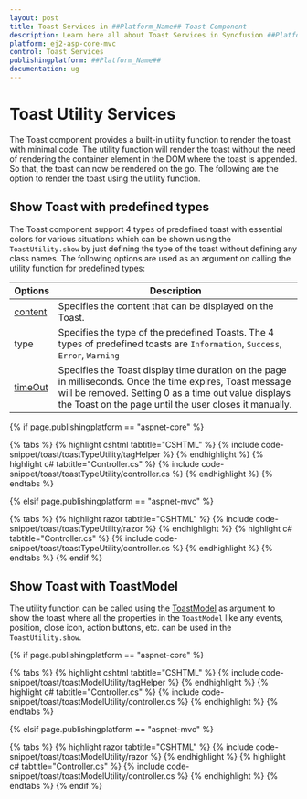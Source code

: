 ```yaml
---
layout: post
title: Toast Services in ##Platform_Name## Toast Component
description: Learn here all about Toast Services in Syncfusion ##Platform_Name## Toast component and more.
platform: ej2-asp-core-mvc
control: Toast Services
publishingplatform: ##Platform_Name##
documentation: ug
---
```



# Toast Utility Services

The Toast component provides a built-in utility function to render the toast with minimal code. The utility function will render the toast without the need of rendering the container element in the DOM where the toast is appended. So that, the toast can now be rendered on the go. The following are the option to render the toast using the utility function.

## Show Toast with predefined types

The Toast component support 4 types of predefined toast with essential colors for various situations which can be shown using the `ToastUtility.show` by just defining the type of the toast without defining any class names. The following options are used as an argument on calling the utility function for predefined types:

| Options   | Description |
|-----------|-------------|
| [content](https://help.syncfusion.com/cr/aspnetcore-js2/Syncfusion.EJ2.Notifications.Toast.html#Syncfusion_EJ2_Notifications_Toast_Content) | Specifies the content that can be displayed on the Toast. |
| type | Specifies the type of the predefined Toasts. The 4 types of predefined toasts are `Information`, `Success`, `Error`, `Warning` |
| [timeOut](https://help.syncfusion.com/cr/aspnetcore-js2/Syncfusion.EJ2.Notifications.Toast.html#Syncfusion_EJ2_Notifications_Toast_TimeOut) | Specifies the Toast display time duration on the page in milliseconds. Once the time expires, Toast message will be removed. Setting 0 as a time out value displays the Toast on the page until the user closes it manually. |

{% if page.publishingplatform == "aspnet-core" %}

{% tabs %}
{% highlight cshtml tabtitle="CSHTML" %}
{% include code-snippet/toast/toastTypeUtility/tagHelper %}
{% endhighlight %}
{% highlight c# tabtitle="Controller.cs" %}
{% include code-snippet/toast/toastTypeUtility/controller.cs %}
{% endhighlight %}
{% endtabs %}

{% elsif page.publishingplatform == "aspnet-mvc" %}

{% tabs %}
{% highlight razor tabtitle="CSHTML" %}
{% include code-snippet/toast/toastTypeUtility/razor %}
{% endhighlight %}
{% highlight c# tabtitle="Controller.cs" %}
{% include code-snippet/toast/toastTypeUtility/controller.cs %}
{% endhighlight %}
{% endtabs %}
{% endif %}



## Show Toast with ToastModel

The utility function can be called using the [ToastModel](https://help.syncfusion.com/cr/aspnetcore-js2/Syncfusion.EJ2.Notifications.Toast.html#Syncfusion_EJ2_Notifications_Toast_ToastModel) as argument to show the toast where all the properties in the `ToastModel` like any events, position, close icon, action buttons, etc. can be used in the `ToastUtility.show`.

{% if page.publishingplatform == "aspnet-core" %}

{% tabs %}
{% highlight cshtml tabtitle="CSHTML" %}
{% include code-snippet/toast/toastModelUtility/tagHelper %}
{% endhighlight %}
{% highlight c# tabtitle="Controller.cs" %}
{% include code-snippet/toast/toastModelUtility/controller.cs %}
{% endhighlight %}
{% endtabs %}

{% elsif page.publishingplatform == "aspnet-mvc" %}

{% tabs %}
{% highlight razor tabtitle="CSHTML" %}
{% include code-snippet/toast/toastModelUtility/razor %}
{% endhighlight %}
{% highlight c# tabtitle="Controller.cs" %}
{% include code-snippet/toast/toastModelUtility/controller.cs %}
{% endhighlight %}
{% endtabs %}
{% endif %}


